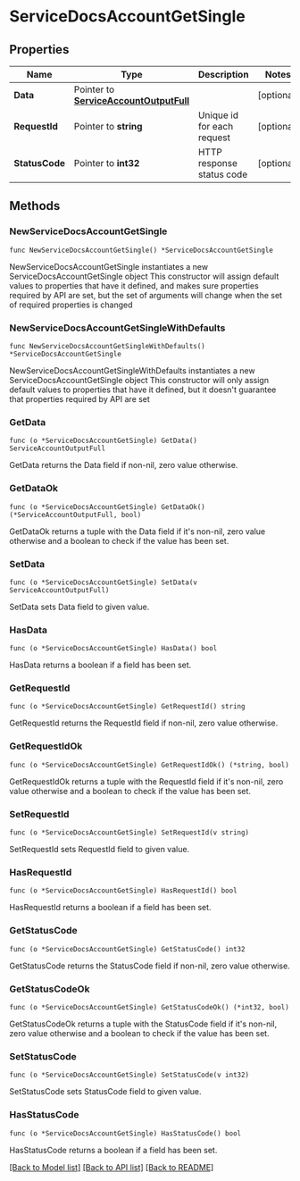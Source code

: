 # ServiceDocsAccountGetSingle

## Properties

Name | Type | Description | Notes
------------ | ------------- | ------------- | -------------
**Data** | Pointer to [**ServiceAccountOutputFull**](ServiceAccountOutputFull.md) |  | [optional] 
**RequestId** | Pointer to **string** | Unique id for each request | [optional] 
**StatusCode** | Pointer to **int32** | HTTP response status code | [optional] 

## Methods

### NewServiceDocsAccountGetSingle

`func NewServiceDocsAccountGetSingle() *ServiceDocsAccountGetSingle`

NewServiceDocsAccountGetSingle instantiates a new ServiceDocsAccountGetSingle object
This constructor will assign default values to properties that have it defined,
and makes sure properties required by API are set, but the set of arguments
will change when the set of required properties is changed

### NewServiceDocsAccountGetSingleWithDefaults

`func NewServiceDocsAccountGetSingleWithDefaults() *ServiceDocsAccountGetSingle`

NewServiceDocsAccountGetSingleWithDefaults instantiates a new ServiceDocsAccountGetSingle object
This constructor will only assign default values to properties that have it defined,
but it doesn't guarantee that properties required by API are set

### GetData

`func (o *ServiceDocsAccountGetSingle) GetData() ServiceAccountOutputFull`

GetData returns the Data field if non-nil, zero value otherwise.

### GetDataOk

`func (o *ServiceDocsAccountGetSingle) GetDataOk() (*ServiceAccountOutputFull, bool)`

GetDataOk returns a tuple with the Data field if it's non-nil, zero value otherwise
and a boolean to check if the value has been set.

### SetData

`func (o *ServiceDocsAccountGetSingle) SetData(v ServiceAccountOutputFull)`

SetData sets Data field to given value.

### HasData

`func (o *ServiceDocsAccountGetSingle) HasData() bool`

HasData returns a boolean if a field has been set.

### GetRequestId

`func (o *ServiceDocsAccountGetSingle) GetRequestId() string`

GetRequestId returns the RequestId field if non-nil, zero value otherwise.

### GetRequestIdOk

`func (o *ServiceDocsAccountGetSingle) GetRequestIdOk() (*string, bool)`

GetRequestIdOk returns a tuple with the RequestId field if it's non-nil, zero value otherwise
and a boolean to check if the value has been set.

### SetRequestId

`func (o *ServiceDocsAccountGetSingle) SetRequestId(v string)`

SetRequestId sets RequestId field to given value.

### HasRequestId

`func (o *ServiceDocsAccountGetSingle) HasRequestId() bool`

HasRequestId returns a boolean if a field has been set.

### GetStatusCode

`func (o *ServiceDocsAccountGetSingle) GetStatusCode() int32`

GetStatusCode returns the StatusCode field if non-nil, zero value otherwise.

### GetStatusCodeOk

`func (o *ServiceDocsAccountGetSingle) GetStatusCodeOk() (*int32, bool)`

GetStatusCodeOk returns a tuple with the StatusCode field if it's non-nil, zero value otherwise
and a boolean to check if the value has been set.

### SetStatusCode

`func (o *ServiceDocsAccountGetSingle) SetStatusCode(v int32)`

SetStatusCode sets StatusCode field to given value.

### HasStatusCode

`func (o *ServiceDocsAccountGetSingle) HasStatusCode() bool`

HasStatusCode returns a boolean if a field has been set.


[[Back to Model list]](../README.md#documentation-for-models) [[Back to API list]](../README.md#documentation-for-api-endpoints) [[Back to README]](../README.md)


